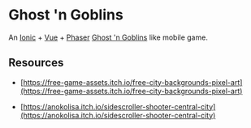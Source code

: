 # Ghost 'n Goblins

An [Ionic](https://ionicframework.com/) + [Vue](https://vuejs.org/) + [Phaser](https://phaser.io/) [Ghost 'n Goblins](https://en.wikipedia.org/wiki/Ghosts_%27n_Goblins_(video_game)) like mobile game.

## Resources

- [https://free-game-assets.itch.io/free-city-backgrounds-pixel-art](https://free-game-assets.itch.io/free-city-backgrounds-pixel-art)

- [https://anokolisa.itch.io/sidescroller-shooter-central-city](https://anokolisa.itch.io/sidescroller-shooter-central-city)